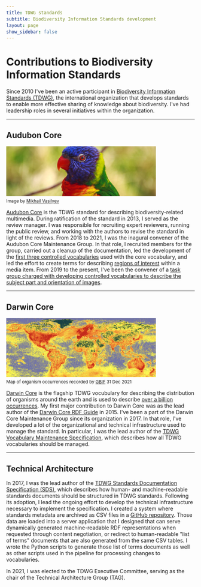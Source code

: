 ```yaml
---
title: TDWG standards
subtitle: Biodiversity Information Standards development
layout: page
show_sidebar: false
---
```


# Contributions to Biodiversity Information Standards

Since 2010 I've been an active participant in [Biodiversity Information Standards (TDWG)](https://www.tdwg.org/), the international organization that develops standards to enable more effective sharing of knowledge about biodiversity. I've had leadership roles in several initiatives within the organization. 

------

## Audubon Core

<img src="/img/ac_bird.jpg" alt="Audubon Core parrot" width="400"><br/>
<small>Image by <a href="https://unsplash.com/photos/gGC63oug3iY">Mikhail Vasilyev</a></small>

[Audubon Core](https://www.tdwg.org/standards/ac/) is the TDWG standard for describing biodiversity-related multimedia. During ratification of the standard in 2013, I served as the review manager. I was responsible for recruiting expert reviewers, running the public review, and working with the authors to revise the standard in light of the reviews. From 2018 to 2021, I was the inagural convener of the Audubon Core Maintenance Group. In that role, I recruited members for the group, carried out a cleanup of the documentation, led the development of the [first three controlled vocabularies](https://www.tdwg.org/standards/ac/#parts%20of%20the%20standard) used with the core vocabulary, and led the effort to create terms for describing [regions of interest](https://github.com/tdwg/ac/blob/master/roi-recipes.md) within a media item. From 2019 to the present, I've been the convener of a [task group charged with developing controlled vocabularies to describe the subject part and orientation of images](https://github.com/tdwg/ac/tree/master/views).

------

## Darwin Core

<img src="/img/occurrence_map.png" alt="organism occurrence map" width="400"><br/>
<small>Map of organism occurrences recorded by <a href="https://www.gbif.org/">GBIF</a> 31 Dec 2021</small>

[Darwin Core](https://www.tdwg.org/standards/dwc/) is the flagship TDWG vocubulary for describing the distribution of organisms around the earth and is used to describe [over a billion occurrences](https://www.gbif.org/). My first major contribution to Darwin Core was as the lead author of the [Darwin Core RDF Guide](http://rs.tdwg.org/dwc/terms/guides/rdf/) in 2015. I've been a part of the Darwin Core Maintenance Group since its organization in 2017. In that role, I've developed a lot of the organizational and technical infrastructure used to manage the standard. In particular, I was the lead author of the [TDWG Vocabulary Maintenance Specification](http://rs.tdwg.org/vms/doc/specification/), which describes how all TDWG vocabularies should be managed.

------

## Technical Architecture

In 2017, I was the lead author of the [TDWG Standards Documentation Specification (SDS)](http://rs.tdwg.org/sds/doc/specification/), which describes how human- and machine-readable standards documents should be structured in TDWG standards. Following its adoption, I lead the ongoing effort to develop the technical infrastructure necessary to implement the specification. I created a system where standards metadata are archived as CSV files in a [GitHub repository](https://github.com/tdwg/rs.tdwg.org). Those data are loaded into a server application that I designed that can serve dynamically generated machine-readable RDF representations when requested through content negotiation, or redirect to human-readable "list of terms" documents that are also generated from the same CSV tables. I wrote the Python scripts to generate those list of terms documents as well as other scripts used in the pipeline for processing changes to vocabularies. 

In 2021, I was elected to the TDWG Executive Committee, serving as the chair of the Technical Architecture Group (TAG). 